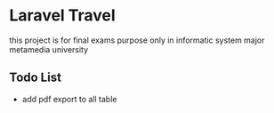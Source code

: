 # Laravel Travel

this project is for final exams purpose only in informatic system major metamedia university 


## Todo List
- add pdf export to all table